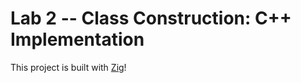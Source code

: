 # Lab 2 -- Class Construction: C++ Implementation

This project is built with [Zig](https://ziglang.org)!
